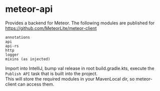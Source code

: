 # meteor-api
Provides a backend for Meteor. The following modules are published for https://github.com/MeteorLite/meteor-client
```
annotations  
api  
api-rs  
http  
logger  
mixins (as injected)
```
  
Import into IntelliJ, bump val release in root build.gradle.kts, execute the ```Publish API``` task that is built into the project.  
This will store the required modules in your MavenLocal dir, so meteor-client can access them.
